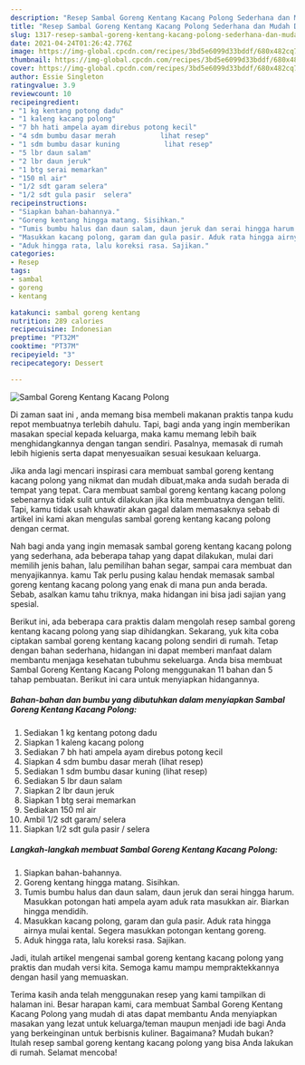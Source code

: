```yaml
---
description: "Resep Sambal Goreng Kentang Kacang Polong Sederhana dan Mudah Dibuat"
title: "Resep Sambal Goreng Kentang Kacang Polong Sederhana dan Mudah Dibuat"
slug: 1317-resep-sambal-goreng-kentang-kacang-polong-sederhana-dan-mudah-dibuat
date: 2021-04-24T01:26:42.776Z
image: https://img-global.cpcdn.com/recipes/3bd5e6099d33bddf/680x482cq70/sambal-goreng-kentang-kacang-polong-foto-resep-utama.jpg
thumbnail: https://img-global.cpcdn.com/recipes/3bd5e6099d33bddf/680x482cq70/sambal-goreng-kentang-kacang-polong-foto-resep-utama.jpg
cover: https://img-global.cpcdn.com/recipes/3bd5e6099d33bddf/680x482cq70/sambal-goreng-kentang-kacang-polong-foto-resep-utama.jpg
author: Essie Singleton
ratingvalue: 3.9
reviewcount: 10
recipeingredient:
- "1 kg kentang potong dadu"
- "1 kaleng kacang polong"
- "7 bh hati ampela ayam direbus potong kecil"
- "4 sdm bumbu dasar merah           lihat resep"
- "1 sdm bumbu dasar kuning           lihat resep"
- "5 lbr daun salam"
- "2 lbr daun jeruk"
- "1 btg serai memarkan"
- "150 ml air"
- "1/2 sdt garam selera"
- "1/2 sdt gula pasir  selera"
recipeinstructions:
- "Siapkan bahan-bahannya."
- "Goreng kentang hingga matang. Sisihkan."
- "Tumis bumbu halus dan daun salam, daun jeruk dan serai hingga harum. Masukkan potongan hati ampela ayam aduk rata masukkan air. Biarkan hingga mendidih."
- "Masukkan kacang polong, garam dan gula pasir. Aduk rata hingga airnya mulai kental. Segera masukkan potongan kentang goreng."
- "Aduk hingga rata, lalu koreksi rasa. Sajikan."
categories:
- Resep
tags:
- sambal
- goreng
- kentang

katakunci: sambal goreng kentang 
nutrition: 289 calories
recipecuisine: Indonesian
preptime: "PT32M"
cooktime: "PT37M"
recipeyield: "3"
recipecategory: Dessert

---
```



![Sambal Goreng Kentang Kacang Polong](https://img-global.cpcdn.com/recipes/3bd5e6099d33bddf/680x482cq70/sambal-goreng-kentang-kacang-polong-foto-resep-utama.jpg)

Di zaman  saat ini , anda memang bisa membeli makanan praktis tanpa kudu repot membuatnya terlebih dahulu. Tapi, bagi anda yang ingin memberikan masakan special kepada keluarga, maka kamu memang lebih baik menghidangkannya dengan tangan sendiri. Pasalnya, memasak di rumah lebih higienis serta dapat menyesuaikan sesuai kesukaan keluarga.

Jika anda lagi mencari inspirasi cara membuat sambal goreng kentang kacang polong yang nikmat dan mudah dibuat,maka anda sudah berada di tempat yang tepat. Cara membuat sambal goreng kentang kacang polong  sebenarnya tidak sulit untuk dilakukan jika kita membuatnya dengan teliti. Tapi, kamu tidak usah khawatir akan gagal dalam memasaknya 
sebab di artikel ini kami akan mengulas sambal goreng kentang kacang polong dengan cermat.  



Nah bagi anda yang ingin memasak sambal goreng kentang kacang polong yang sederhana, ada beberapa tahap yang dapat dilakukan, mulai dari memilih jenis bahan, lalu pemilihan bahan segar, sampai cara membuat dan menyajikannya. kamu Tak perlu pusing kalau hendak memasak sambal goreng kentang kacang polong yang enak di mana pun anda berada. Sebab, asalkan kamu  tahu triknya, maka hidangan ini bisa jadi sajian yang spesial.

Berikut ini, ada beberapa cara praktis  dalam mengolah resep sambal goreng kentang kacang polong yang siap dihidangkan. Sekarang, yuk kita coba ciptakan sambal goreng kentang kacang polong sendiri di rumah. Tetap dengan bahan sederhana, hidangan ini dapat memberi manfaat dalam membantu menjaga kesehatan tubuhmu sekeluarga. Anda bisa membuat Sambal Goreng Kentang Kacang Polong menggunakan 11 bahan dan 5 tahap pembuatan. Berikut ini cara untuk menyiapkan hidangannya.

<!--inarticleads1-->

##### Bahan-bahan dan bumbu yang dibutuhkan dalam menyiapkan Sambal Goreng Kentang Kacang Polong:

1. Sediakan 1 kg kentang potong dadu
1. Siapkan 1 kaleng kacang polong
1. Sediakan 7 bh hati ampela ayam direbus potong kecil
1. Siapkan 4 sdm bumbu dasar merah           (lihat resep)
1. Sediakan 1 sdm bumbu dasar kuning           (lihat resep)
1. Sediakan 5 lbr daun salam
1. Siapkan 2 lbr daun jeruk
1. Siapkan 1 btg serai memarkan
1. Sediakan 150 ml air
1. Ambil 1/2 sdt garam/ selera
1. Siapkan 1/2 sdt gula pasir / selera




<!--inarticleads2-->

##### Langkah-langkah membuat Sambal Goreng Kentang Kacang Polong:

1. Siapkan bahan-bahannya.
1. Goreng kentang hingga matang. Sisihkan.
1. Tumis bumbu halus dan daun salam, daun jeruk dan serai hingga harum. Masukkan potongan hati ampela ayam aduk rata masukkan air. Biarkan hingga mendidih.
1. Masukkan kacang polong, garam dan gula pasir. Aduk rata hingga airnya mulai kental. Segera masukkan potongan kentang goreng.
1. Aduk hingga rata, lalu koreksi rasa. Sajikan.




Jadi, itulah artikel mengenai  sambal goreng kentang kacang polong  yang praktis dan mudah versi kita. Semoga kamu mampu mempraktekkannya dengan hasil yang memuaskan. 

Terima kasih anda telah menggunakan resep yang kami tampilkan di halaman ini. Besar harapan kami, cara membuat  Sambal Goreng Kentang Kacang Polong yang mudah di atas dapat membantu Anda menyiapkan masakan yang lezat untuk keluarga/teman maupun menjadi ide bagi Anda yang berkeinginan untuk berbisnis kuliner. Bagaimana? Mudah bukan? Itulah resep sambal goreng kentang kacang polong yang bisa Anda lakukan di rumah. Selamat mencoba!

